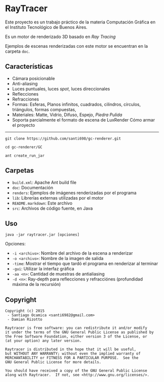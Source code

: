 RayTracer
=========

Este proyecto es un trabajo práctico de la materia Computación Gráfica en el Instituto Tecnológico de Buenos Aires.

Es un motor de renderizado 3D basado en *Ray Tracing*

Ejemplos de escenas renderizadas con este motor se encuentran en la carpeta `doc`.

Características
---------

  - Cámara posicionable
  - Anti-aliasing
  - Luces puntuales, luces *spot*, luces direccionales
  - Reflecciones
  - Refracciones
  - Formas: Esferas, Planos infinitos, cuadrados, cilindros, círculos, triángulos, formas compuestas, 
  - Materiales: Matte, Vidrio, Difuso, Espejo, *Piedra Pulida*
  - Soporta parcialmente el formato de escena de LuxRender
Cómo armar el proyecto
-------------
`git clone https://github.com/santi698/gc-renderer.git`

`cd gc-renderer/GC`

`ant create_run_jar`

Carpetas
-------------

  - `build.xml`: Apache Ant build file
  - `doc`: Documentación
  - `renders`: Ejemplos de imágenes renderizadas por el programa
  - `lib`: Librerías externas utilizadas por el motor
  - `README.markdown`: Este archivo
  - `src`: Archivos de código fuente, en Java

Uso
-------------

    java -jar raytracer.jar [opciones]

Opciones:

  - `-i <archivo>`: Nombre del archivo de la escena a renderizar
  - `-o <archivo>`: Nombre de la imagen de salida
  - `-time`: Mostrar el tiempo que tardó el programa en renderizar al terminar
  - `-gui`: Utilizar la interfaz gráfica
  - `-aa <n>`: Cantidad de muestras de antialiasing
  - `-d <n>`: Ray-depth para reflecciones y refracciónes (profundidad máxima de la recursión)

Copyright
---------

    Copyright (c) 2015
     - Santiago Ocamica <santi6982@gmail.com>
     - Damian Rizotto

    Raytracer is free software: you can redistribute it and/or modify
    it under the terms of the GNU General Public License as published by
    the Free Software Foundation, either version 3 of the License, or
    (at your option) any later version.

    Raytracer is distributed in the hope that it will be useful,
    but WITHOUT ANY WARRANTY; without even the implied warranty of
    MERCHANTABILITY or FITNESS FOR A PARTICULAR PURPOSE.  See the
    GNU General Public License for more details.

    You should have received a copy of the GNU General Public License
    along with Raytracer.  If not, see <http://www.gnu.org/licenses/>.
